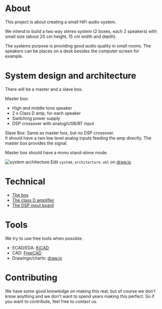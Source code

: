 # About
This project is about creating a small HiFi audio system.

We intend to build a two way stereo system (2 boxes, each 2 speakers)
with small size (about 20 cm height, 15 cm width and depth).

The systems purpose is providing good audio quality in small rooms.
The speakers can be places on a desk besides the computer screen for example.

# System design and architecture
There will be a master and a slave box.

Master box:

- High and middle tone speaker
- 2 x Class D amp, for each speaker
- Switching power supply
- DSP crossover with analog/USB/BT input

Slave Box: Same as master box, but no DSP crossover.  
It should have a two low level analog inputs feeding
the amp directly. The master box provides the signal.

Master box should have a mono stand-alone mode.  

![system architecture](https://raw.githubusercontent.com/janhieber/small_hifi/master/system_architecture.png)
Edit ``system_architecture.xml`` on [draw.io](https://www.draw.io/)

# Technical
- [The box](box/)
- [The class D amplifier](classd_amp/)
- [The DSP input board](dsp_input/)

# Tools
We try to use free tools when possible.

- ECAD/EDA: [KiCAD](http://kicad-pcb.org/)
- CAD: [FreeCAD](https://www.freecadweb.org/)
- Drawings/charts: [draw.io](https://www.draw.io/)


# Contributing
We have some good knowledge on making this real, but of course we don't know anything
and we don't want to spend years making this perfect. So if you want to contribute, feel
free to contact us.

